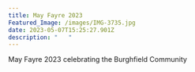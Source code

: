 ```yaml
---
title: May Fayre 2023
Featured_Image: /images/IMG-3735.jpg
date: 2023-05-07T15:25:27.901Z
description: "   "
---
```

M﻿ay Fayre 2023 celebrating the Burghfield Community